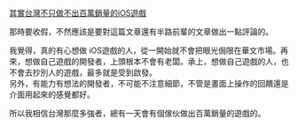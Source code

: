 [其實台灣不只做不出百萬銷量的iOS遊戲](http://plamc.pixnet.net/blog/post/28158567)

那時要收假，不然應該是要對這篇文章還有半路前輩的文章做出一點評論的。

我覺得，真的有心想做 iOS遊戲的人，從一開始就不會把眼光侷限在華文市場。再來，想做自己遊戲的開發者，上頭根本不會有老闆。承上，想做自己遊戲的人，也不會去抄別人的遊戲，最多就是受到啟發。  
另外，有能力有想法的開發者，不可能不注意細節，不管是畫面上操作的回饋還是介面用起來的感覺都好。

所以我相信台灣那麼多強者，總有一天會有個傢伙做出百萬銷量的遊戲的。

